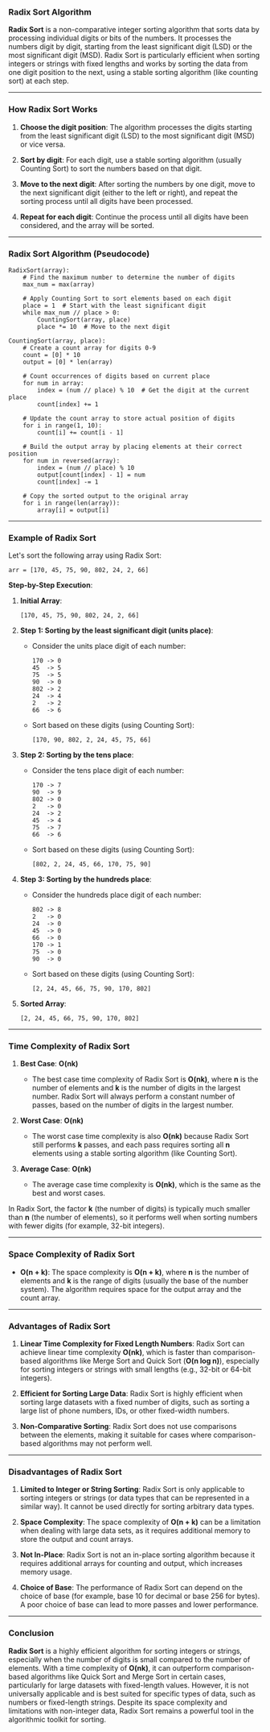 ### **Radix Sort Algorithm**

**Radix Sort** is a non-comparative integer sorting algorithm that sorts data by processing individual digits or bits of the numbers. It processes the numbers digit by digit, starting from the least significant digit (LSD) or the most significant digit (MSD). Radix Sort is particularly efficient when sorting integers or strings with fixed lengths and works by sorting the data from one digit position to the next, using a stable sorting algorithm (like counting sort) at each step.

---

### **How Radix Sort Works**

1. **Choose the digit position**: The algorithm processes the digits starting from the least significant digit (LSD) to the most significant digit (MSD) or vice versa.
   
2. **Sort by digit**: For each digit, use a stable sorting algorithm (usually Counting Sort) to sort the numbers based on that digit.

3. **Move to the next digit**: After sorting the numbers by one digit, move to the next significant digit (either to the left or right), and repeat the sorting process until all digits have been processed.

4. **Repeat for each digit**: Continue the process until all digits have been considered, and the array will be sorted.

---

### **Radix Sort Algorithm (Pseudocode)**

```text
RadixSort(array):
    # Find the maximum number to determine the number of digits
    max_num = max(array)
    
    # Apply Counting Sort to sort elements based on each digit
    place = 1  # Start with the least significant digit
    while max_num // place > 0:
        CountingSort(array, place)
        place *= 10  # Move to the next digit

CountingSort(array, place):
    # Create a count array for digits 0-9
    count = [0] * 10
    output = [0] * len(array)
    
    # Count occurrences of digits based on current place
    for num in array:
        index = (num // place) % 10  # Get the digit at the current place
        count[index] += 1
    
    # Update the count array to store actual position of digits
    for i in range(1, 10):
        count[i] += count[i - 1]
    
    # Build the output array by placing elements at their correct position
    for num in reversed(array):
        index = (num // place) % 10
        output[count[index] - 1] = num
        count[index] -= 1
    
    # Copy the sorted output to the original array
    for i in range(len(array)):
        array[i] = output[i]
```

---

### **Example of Radix Sort**

Let's sort the following array using Radix Sort:

```
arr = [170, 45, 75, 90, 802, 24, 2, 66]
```

**Step-by-Step Execution**:

1. **Initial Array**:
   ```
   [170, 45, 75, 90, 802, 24, 2, 66]
   ```

2. **Step 1: Sorting by the least significant digit (units place)**:
   - Consider the units place digit of each number:
     ```
     170 -> 0
     45  -> 5
     75  -> 5
     90  -> 0
     802 -> 2
     24  -> 4
     2   -> 2
     66  -> 6
     ```
   - Sort based on these digits (using Counting Sort):
     ```
     [170, 90, 802, 2, 24, 45, 75, 66]
     ```

3. **Step 2: Sorting by the tens place**:
   - Consider the tens place digit of each number:
     ```
     170 -> 7
     90  -> 9
     802 -> 0
     2   -> 0
     24  -> 2
     45  -> 4
     75  -> 7
     66  -> 6
     ```
   - Sort based on these digits (using Counting Sort):
     ```
     [802, 2, 24, 45, 66, 170, 75, 90]
     ```

4. **Step 3: Sorting by the hundreds place**:
   - Consider the hundreds place digit of each number:
     ```
     802 -> 8
     2   -> 0
     24  -> 0
     45  -> 0
     66  -> 0
     170 -> 1
     75  -> 0
     90  -> 0
     ```
   - Sort based on these digits (using Counting Sort):
     ```
     [2, 24, 45, 66, 75, 90, 170, 802]
     ```

5. **Sorted Array**:
   ```
   [2, 24, 45, 66, 75, 90, 170, 802]
   ```

---

### **Time Complexity of Radix Sort**

1. **Best Case**: **O(nk)**
   - The best case time complexity of Radix Sort is **O(nk)**, where **n** is the number of elements and **k** is the number of digits in the largest number. Radix Sort will always perform a constant number of passes, based on the number of digits in the largest number.

2. **Worst Case**: **O(nk)**
   - The worst case time complexity is also **O(nk)** because Radix Sort still performs **k** passes, and each pass requires sorting all **n** elements using a stable sorting algorithm (like Counting Sort).

3. **Average Case**: **O(nk)**
   - The average case time complexity is **O(nk)**, which is the same as the best and worst cases.

In Radix Sort, the factor **k** (the number of digits) is typically much smaller than **n** (the number of elements), so it performs well when sorting numbers with fewer digits (for example, 32-bit integers).

---

### **Space Complexity of Radix Sort**

- **O(n + k)**: The space complexity is **O(n + k)**, where **n** is the number of elements and **k** is the range of digits (usually the base of the number system). The algorithm requires space for the output array and the count array.

---

### **Advantages of Radix Sort**

1. **Linear Time Complexity for Fixed Length Numbers**: Radix Sort can achieve linear time complexity **O(nk)**, which is faster than comparison-based algorithms like Merge Sort and Quick Sort (**O(n log n)**), especially for sorting integers or strings with small lengths (e.g., 32-bit or 64-bit integers).
   
2. **Efficient for Sorting Large Data**: Radix Sort is highly efficient when sorting large datasets with a fixed number of digits, such as sorting a large list of phone numbers, IDs, or other fixed-width numbers.

3. **Non-Comparative Sorting**: Radix Sort does not use comparisons between the elements, making it suitable for cases where comparison-based algorithms may not perform well.

---

### **Disadvantages of Radix Sort**

1. **Limited to Integer or String Sorting**: Radix Sort is only applicable to sorting integers or strings (or data types that can be represented in a similar way). It cannot be used directly for sorting arbitrary data types.

2. **Space Complexity**: The space complexity of **O(n + k)** can be a limitation when dealing with large data sets, as it requires additional memory to store the output and count arrays.

3. **Not In-Place**: Radix Sort is not an in-place sorting algorithm because it requires additional arrays for counting and output, which increases memory usage.

4. **Choice of Base**: The performance of Radix Sort can depend on the choice of base (for example, base 10 for decimal or base 256 for bytes). A poor choice of base can lead to more passes and lower performance.

---

### **Conclusion**

**Radix Sort** is a highly efficient algorithm for sorting integers or strings, especially when the number of digits is small compared to the number of elements. With a time complexity of **O(nk)**, it can outperform comparison-based algorithms like Quick Sort and Merge Sort in certain cases, particularly for large datasets with fixed-length values. However, it is not universally applicable and is best suited for specific types of data, such as numbers or fixed-length strings. Despite its space complexity and limitations with non-integer data, Radix Sort remains a powerful tool in the algorithmic toolkit for sorting.
